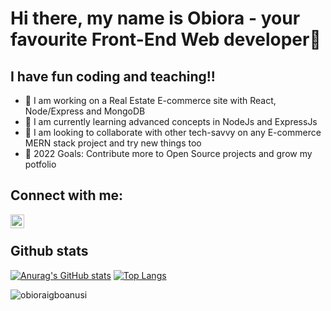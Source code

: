 # Hi there, my name is Obiora - your favourite Front-End Web developer👋

## I have fun coding and teaching!!

- 🔭 I am working on a Real Estate E-commerce site with React, Node/Express and MongoDB
- 🌱 I am currently learning advanced concepts in NodeJs and ExpressJs
- 👯 I am looking to collaborate with other tech-savvy on any E-commerce MERN stack project and try new things too
- 🥅 2022 Goals: Contribute more to Open Source projects and grow my potfolio

## Connect with me:

[<img align="left" alt="obioraigboanusi | LinkedIn" width="22px" src="https://cdn.jsdelivr.net/npm/simple-icons@v3/icons/linkedin.svg" />][linkedin]

<br />

## Github stats
[![Anurag's GitHub stats](https://github-readme-stats.anuraghazra1.vercel.app/api?username=obioraigboanusi&count_private=true&include_all_commits=true&show_icons=true&cache_seconds=1801)](https://github.com/obioraigboanusi)
[![Top Langs](https://github-readme-stats.vercel.app/api/top-langs/?username=obioraigboanusi&exclude_repo=obioraigboanusi.github.io,free-for-dev&layout=compact&langs_count=8)](https://github.com/obioraigboanusi)
<p><img align="center" src="https://github-readme-streak-stats.herokuapp.com/?user=obioraigboanusi&" alt="obioraigboanusi" /></p> 

<br />
<br />

[linkedin]: https://linkedin.com/in/obioraigboanusi
